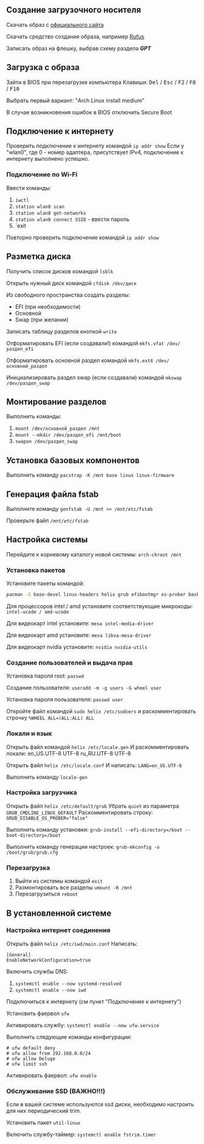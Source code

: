## Создание загрузочного носителя

Скачать образ с [официального сайта](https://archlinux.org/download/)

Скачать средство создания образа, например [Rufus](https://rufus.ie/ru/)

Записать образ на флешку, выбрав схему раздела ***GPT***

## Загрузка с образа

Зайти в BIOS при перезагрузке компьютера
Клавиши: <kbd>Del</kbd> / <kbd>Esc</kbd> / <kbd>F2</kbd> / <kbd>F8</kbd> / <kbd>F10</kbd>

Выбрать первый вариант: "Arch Linux install medium"

В случае возникновения ошибок в BIOS отключить Secure Boot

## Подключение к интернету

Проверить подключение к интернету командой `ip addr show`
Если у "wlan0", где 0 - номер адаптера, присутствует IPv4, подключение к интернету выполнено успешно.

### Подключение по Wi-Fi

Ввести команды:
1. `iwctl`
2. `station wlan0 scan`
3. `station wlan0 get-networks`
4. `station wlan0 connect SSID` - ввести пароль
5. `exit

Повторно проверить подключение командой `ip addr show`

## Разметка диска

Получить список дисков командой `lsblk`

Открыть нужный диск командой `cfdisk /dev/диск`

Из свободного пространства создать разделы:
- EFI (при необходимости)
- Основной
- Swap (при желании)

Записать таблицу разделов кнопкой `write`

Отформатировать EFI (если создавали!) командой
`mkfs.vfat /dev/раздел_efi`

Отформатировать основной раздел командой
`mkfs.ext4 /dev/основной_раздел`

Инициализировать раздел swap (если создавали) командой
`mkswap /dev/раздел_swap`

## Монтирование разделов

Выполнить команды:
1. `mount /dev/основной_раздел /mnt`
2. `mount --mkdir /dev/раздел_efi /mnt/boot`
3. `swapon /dev/раздел_swap`

## Установка базовых компонентов

Выполнить команду `pacstrap -K /mnt base linux linux-firmware`

## Генерация файла fstab

Выполните команду `genfstab -U /mnt >> /mnt/etc/fstab`

Проверьте файл *`/mnt/etc/fstab`*

## Настройка системы

Перейдите к корневому каталогу новой системы: `arch-chroot /mnt`
### Установка пакетов

Установите пакеты командой:
```bash
pacman -S base-devel linux-headers helix grub efibootmgr os-prober bash-completion iwd sudo pacman-contrib ufw pipewire pipewire-pulse wireplumber
```

Для процессоров intel / amd установите соответствующие микрокоды:
`intel-ucode / amd-ucode`

Для видеокарт intel установите: `mesa intel-media-driver`

Для видеокарт amd установите: `mesa libva-mesa-driver`

Для видеокарт nvidia установите: `nvidia nvidia-utils`

### Создание пользователей и выдача прав

Установка пароля root: `passwd`

Создание пользователя: `useradd -m -g users -G wheel user`

Установка пароля пользователя: `passwd user`

Откройте файл командой `sudo helix /etc/sudoers`
и раскомментировать строчку `%WHEEL ALL=(ALL:ALL) ALL`

### Локали и язык

Открыть файл командой `helix /etc/locale.gen`
И раскомментировать локали:
en_US.UTF-8 UTF-8
ru_RU.UTF-8 UTF-8

Открыть файл `helix /etc/locale.conf`
И написать:
`LANG=en_US.UTF-8`

Выполнить команду `locale-gen`

### Настройка загрузчика

Открыть файл `helix /etc/default/grub`
Убрать `quiet` из параметра `GRUB_CMDLINE_LINUX_DEFAULT`
Раскомментировать строку:
`GRUB_DISABLE_OS_PROBER="false"`

Выполнить команду установки:
`grub-install --efi-directory=/boot --boot-directory=/boot`

Выполнить команду генерации настроек:
`grub-mkconfig -o /boot/grub/grub.cfg`

### Перезагрузка

1. Выйти из системы командой `exit`
2. Размонтировать все разделы `umount -R /mnt`
3. Перезагрузиться `reboot`

## В установленной системе

### Настройка интернет соединения

Открыть файл `helix /etc/iwd/main.conf`
Написать:
```
[General]
EnableNetworkConfiguration=true
```

Включить службы DNS:
1. `systemctl enable --now systemd-resolved`
2. `systemctl enable --now iwd`

Подключиться к интернету (см пункт "Подключение к интернету")

Установить фаервол `ufw`

Активировать службу: `systemctl enable --now ufw.service`

Выполнить следующие команды конфигурации:
```
# ufw default deny
# ufw allow from 192.168.0.0/24
# ufw allow Deluge
# ufw limit ssh
```

Активировать фаервол: `ufw enable`

### Обслуживание SSD (ВАЖНО!!!)

Если в вашей системе используются ssd диски, необходимо настроить для них периодический trim.

Установить пакет `util-linux`

Включить службу-таймер: `systemctl enable fstrim.timer`
